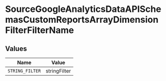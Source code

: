 # SourceGoogleAnalyticsDataAPISchemasCustomReportsArrayDimensionFilterFilterName


## Values

| Name            | Value           |
| --------------- | --------------- |
| `STRING_FILTER` | stringFilter    |